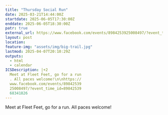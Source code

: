 ```yaml
---
title: "Thursday Social Run"
date: 2025-03-21T14:44:00Z
startdate: 2025-06-05T17:30:00Z
enddate: 2025-06-05T18:30:00Z
patr: true
external_url: https://www.facebook.com/events/8984253925008497/?event_time_id=8984253968341826
layout: post
location: 
feature-img: "assets/img/big-trail.jpg"
lastmod: 2025-04-07T20:10:29Z
outputs:
  - html
  - calendar
ICSDescription: |+2
  Meet at Fleet Feet, go for a run  . All paces welcome!\n\nhttps://  www.facebook.com/events/89842539  25008497/?event_time_id=89842539  68341826
---
```


Meet at Fleet Feet, go for a run. All paces welcome!<br>
  <br>
  
